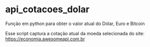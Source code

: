 # api_cotacoes_dolar
Função em python para obter o valor atual do Dólar, Euro e Bitcoin

Esse script captura a cotação atual da moeda selecionada do site: https://economia.awesomeapi.com.br
